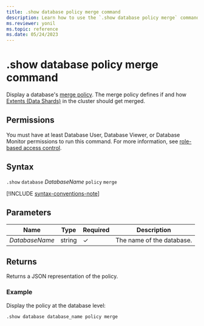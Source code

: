 ```yaml
---
title: .show database policy merge command
description: Learn how to use the `.show database policy merge` command to show the database's merge policy.
ms.reviewer: yonil
ms.topic: reference
ms.date: 05/24/2023
---
```

# .show database policy merge command

Display a database's [merge policy](mergepolicy.md). The merge policy defines if and how [Extents (Data Shards)](../management/extents-overview.md) in the cluster should get merged.

## Permissions

You must have at least Database User, Database Viewer, or Database Monitor permissions to run this command. For more information, see [role-based access control](access-control/role-based-access-control.md).

## Syntax

`.show` `database` *DatabaseName* `policy` `merge`

[!INCLUDE [syntax-conventions-note](../../../includes/syntax-conventions-note.md)]

## Parameters

|Name|Type|Required|Description|
|--|--|--|--|
|*DatabaseName*|string|&check;|The name of the database.|

## Returns

Returns a JSON representation of the policy.

### Example

Display the policy at the database level:

```kusto
.show database database_name policy merge 
```
